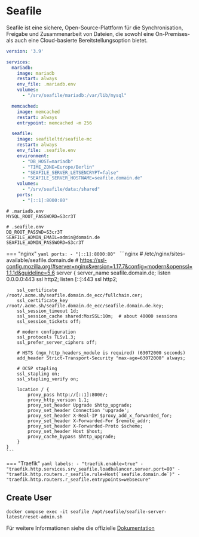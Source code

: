 # Seafile

Seafile ist eine sichere, Open-Source-Plattform für die Synchronisation, Freigabe und Zusammenarbeit von Dateien, die
sowohl eine On-Premises- als auch eine Cloud-basierte Bereitstellungsoption bietet.

```yaml
version: '3.9'

services:
  mariadb:
    image: mariadb   
    restart: always
    env_file: .mariadb.env
    volumes:
      - "/srv/seafile/mariadb:/var/lib/mysql"

  memcached:
    image: memcached
    restart: always
    entrypoint: memcached -m 256

  seafile:
    image: seafileltd/seafile-mc  
    restart: always
    env_file: .seafile.env
    environment:
      - "DB_HOST=mariadb"
      - "TIME_ZONE=Europe/Berlin"
      - "SEAFILE_SERVER_LETSENCRYPT=false"
      - "SEAFILE_SERVER_HOSTNAME=seafile.domain.de"
    volumes:
      - "/srv/seafile/data:/shared"
    ports:
      - "[::1]:8000:80"
```

```shell
# .mariadb.env
MYSQL_ROOT_PASSWORD=S3cr3T
```

```shell
# .seafile.env
DB_ROOT_PASSWD=S3cr3T
SEAFILE_ADMIN_EMAIL=admin@domain.de
SEAFILE_ADMIN_PASSWORD=S3cr3T
```

=== "nginx"
    ```yaml
    ports:
      - "[::1]:8000:80"
    ```
    ```nginx
    # /etc/nginx/sites-available/seafile.domain.de
    # https://ssl-config.mozilla.org/#server=nginx&version=1.17.7&config=modern&openssl=1.1.1d&guideline=5.6
    server {
        server_name seafile.domain.de;
        listen 0.0.0.0:443 ssl http2;
        listen [::]:443 ssl http2;

        ssl_certificate /root/.acme.sh/seafile.domain.de_ecc/fullchain.cer;
        ssl_certificate_key /root/.acme.sh/seafile.domain.de_ecc/seafile.domain.de.key;
        ssl_session_timeout 1d;
        ssl_session_cache shared:MozSSL:10m;  # about 40000 sessions
        ssl_session_tickets off;

        # modern configuration
        ssl_protocols TLSv1.3;
        ssl_prefer_server_ciphers off;

        # HSTS (ngx_http_headers_module is required) (63072000 seconds)
        add_header Strict-Transport-Security "max-age=63072000" always;

        # OCSP stapling
        ssl_stapling on;
        ssl_stapling_verify on;

        location / {
            proxy_pass http://[::1]:8000/;
            proxy_http_version 1.1;
            proxy_set_header Upgrade $http_upgrade;
            proxy_set_header Connection 'upgrade';
            proxy_set_header X-Real-IP $proxy_add_x_forwarded_for;
            proxy_set_header X-Forwarded-For $remote_addr;
            proxy_set_header X-Forwarded-Proto $scheme;
            proxy_set_header Host $host;
            proxy_cache_bypass $http_upgrade;
        }
    }
    ```

=== "Traefik"
    ```yaml
    labels:
      - "traefik.enable=true"
      - "traefik.http.services.srv_seafile.loadbalancer.server.port=80"
      - "traefik.http.routers.r_seafile.rule=Host(`seafile.domain.de`)"
      - "traefik.http.routers.r_seafile.entrypoints=websecure"
    ```

## Create User
```shell
docker compose exec -it seafile /opt/seafile/seafile-server-latest/reset-admin.sh
```

Für weitere Informationen siehe die offizielle [Dokumentation](https://manual.seafile.com/docker/deploy_seafile_with_docker/)